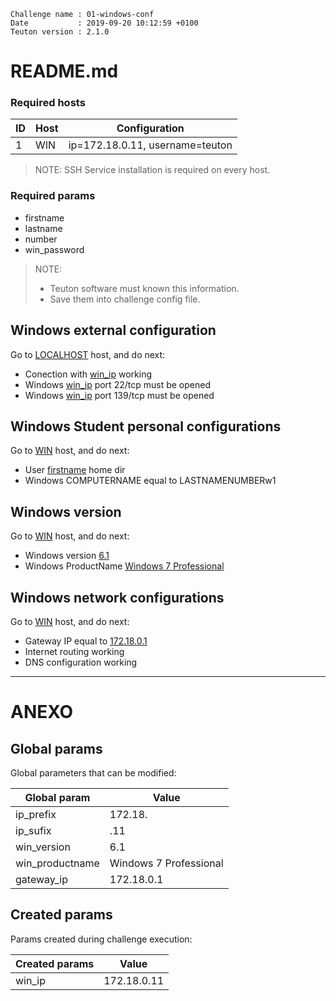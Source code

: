 ```
Challenge name : 01-windows-conf
Date           : 2019-09-20 10:12:59 +0100
Teuton version : 2.1.0
```
# README.md

### Required hosts

| ID | Host | Configuration |
| -- | ---- | ------------- |
|1|WIN|ip=172.18.0.11, username=teuton|

> NOTE: SSH Service installation is required on every host.

### Required params
* firstname
* lastname
* number
* win_password

> NOTE:
> * Teuton software must known this information.
> * Save them into challenge config file.

## Windows external configuration


Go to [LOCALHOST](#required-hosts) host, and do next:

* Conection with [win_ip](#created-params) working
* Windows [win_ip](#created-params) port 22/tcp must be opened
* Windows [win_ip](#created-params) port 139/tcp must be opened

## Windows Student personal configurations


Go to [WIN](#required-hosts) host, and do next:

* User [firstname](#required-params) home dir
* Windows COMPUTERNAME equal to LASTNAMENUMBERw1

## Windows version


Go to [WIN](#required-hosts) host, and do next:

* Windows version [6.1](#global-params)
* Windows ProductName [Windows 7 Professional](#global-params)

## Windows network configurations


Go to [WIN](#required-hosts) host, and do next:

* Gateway IP equal to [172.18.0.1](#global-params)
* Internet routing working
* DNS configuration working

---
# ANEXO

## Global params

Global parameters that can be modified:

| Global param | Value |
| ------------ | ----- |
|ip_prefix|172.18.|
|ip_sufix|.11|
|win_version|6.1|
|win_productname|Windows 7 Professional|
|gateway_ip|172.18.0.1|

## Created params

Params created during challenge execution:

| Created params | Value |
| -------------- | ----- |
|win_ip|172.18.0.11|
